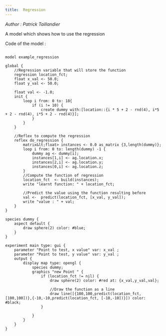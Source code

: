 ```yaml
---
title:  Regression
---
```


[//]: # (keyword|operator_as_matrix)
[//]: # (keyword|operator_build)
[//]: # (keyword|operator_predict)
[//]: # (keyword|statement_put)
[//]: # (keyword|type_regression)
[//]: # (keyword|type_matrix)
[//]: # (keyword|concept_regression)
[//]: # (keyword|concept_3d)
[//]: # (keyword|concept_statistic)


_Author : Patrick Taillandier_

A model which shows how to use the regression 


Code of the model : 

```

model example_regression

global {
	//Regression variable that will store the function
	regression location_fct;
	float x_val <- 50.0;
	float y_val <- 50.0;
	
	float val <- -1.0;
	init {
		loop i from: 0 to: 18{
			if (i != 10) {
				create dummy with:[location::{i * 5 + 2 - rnd(4), i*5 + 2 - rnd(4), i*5 + 2 - rnd(4)}];	
			}
		}
	}
	
	//Reflex to compute the regression
	reflex do_regression {
		matrix&lt;float> instances <- 0.0 as_matrix {3,length(dummy)};
		loop i from: 0 to: length(dummy) -1 {
			dummy ag <- dummy[i];
			instances[1,i] <- ag.location.x;
			instances[2,i] <- ag.location.y;
			instances[0,i] <- ag.location.z;
		}
		//Compute the function of regression
		location_fct  <- build(instances);
		write "learnt function: " + location_fct;
		
		//Predict the value using the function resulting before
		val <-  predict(location_fct, [x_val, y_val]);
		write "value : " + val;
	}
}

species dummy {
	aspect default {
		draw sphere(2) color: #blue;
	}
}

experiment main type: gui {
	parameter "Point to test, x value" var: x_val ;
	parameter "Point to test, y value" var: y_val ;
	output {
		display map type: opengl {
			species dummy;
			graphics "new Point " {
				if (location_fct != nil) {
					draw sphere(2) color: #red at: {x_val,y_val,val};
					
					//Draw the function as a line
					draw line([{100,100,predict(location_fct, [100,100])},{-10,-10,predict(location_fct, [-10,-10])}]) color: #black;
				}
				
			}
		}
	}
}
```
